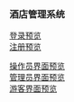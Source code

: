 
### 酒店管理系统

[登录预览](https://smilecris.github.io/HotelManage/login.html) <br>
[注册预览](https://smilecris.github.io/HotelManage/register.html) <br>

[操作员界面预览](https://smilecris.github.io/HotelManage/czy_user/base.html) <br>
[管理员界面预览](https://smilecris.github.io/HotelManage/gly_user/base.html) <br>
[游客界面预览](https://smilecris.github.io/HotelManage/pt_user)
